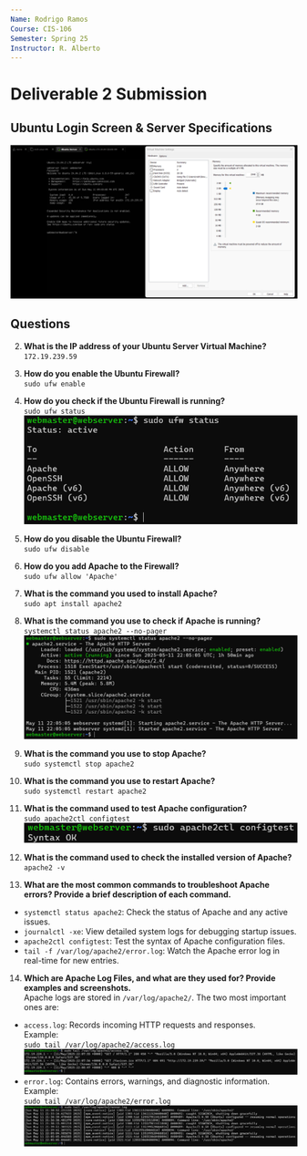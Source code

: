 ```yaml
---
Name: Rodrigo Ramos  
Course: CIS-106  
Semester: Spring 25  
Instructor: R. Alberto  
---
```


# Deliverable 2 Submission

## Ubuntu Login Screen & Server Specifications
![Login & Server Specs](login-&-server-specs.png)

## Questions

2. **What is the IP address of your Ubuntu Server Virtual Machine?**  
`172.19.239.59`

3. **How do you enable the Ubuntu Firewall?**  
`sudo ufw enable`

4. **How do you check if the Ubuntu Firewall is running?**  
`sudo ufw status`
![UFW Status](q4.png)

5. **How do you disable the Ubuntu Firewall?**  
`sudo ufw disable`

6. **How do you add Apache to the Firewall?**  
`sudo ufw allow 'Apache'`

7. **What is the command you used to install Apache?**  
`sudo apt install apache2`

8. **What is the command you use to check if Apache is running?**  
`systemctl status apache2 --no-pager`
![Apache Status](q8.png)

9. **What is the command you use to stop Apache?**  
`sudo systemctl stop apache2`

10. **What is the command you use to restart Apache?**  
`sudo systemctl restart apache2`

11. **What is the command used to test Apache configuration?**  
`sudo apache2ctl configtest`
![Apache Congifuration Test](q11.png)

12. **What is the command used to check the installed version of Apache?**  
`apache2 -v`

13. **What are the most common commands to troubleshoot Apache errors? Provide a brief description of each command.**  
- `systemctl status apache2`: Check the status of Apache and any active issues.  
- `journalctl -xe`: View detailed system logs for debugging startup issues.  
- `apache2ctl configtest`: Test the syntax of Apache configuration files.  
- `tail -f /var/log/apache2/error.log`: Watch the Apache error log in real-time for new entries.

14. **Which are Apache Log Files, and what are they used for? Provide examples and screenshots.**  
Apache logs are stored in `/var/log/apache2/`. The two most important ones are:  
- `access.log`: Records incoming HTTP requests and responses.  
  Example:  
  `sudo tail /var/log/apache2/access.log`
  ![Example](q14.1.png)
- `error.log`: Contains errors, warnings, and diagnostic information.  
  Example:  
  `sudo tail /var/log/apache2/error.log`
  ![Example](q14.2.png)